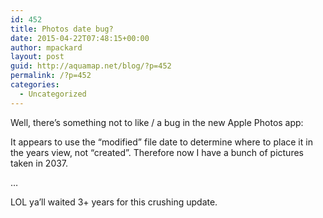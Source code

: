 ```yaml
---
id: 452
title: Photos date bug?
date: 2015-04-22T07:48:15+00:00
author: mpackard
layout: post
guid: http://aquamap.net/blog/?p=452
permalink: /?p=452
categories:
  - Uncategorized
---
```

Well, there&#8217;s something not to like / a bug in the new Apple Photos app:

It appears to use the &#8220;modified&#8221; file date to determine where to place it in the years view, not &#8220;created&#8221;. Therefore now I have a bunch of pictures taken in 2037.

&#8230;

LOL ya&#8217;ll waited 3+ years for this crushing update.